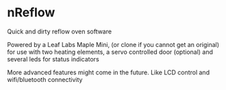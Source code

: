 # nReflow

Quick and dirty reflow oven software

Powered by a Leaf Labs Maple Mini, (or clone if you cannot get an original)
for use with two heating elements, a servo controlled door (optional) and several leds for status indicators

More advanced features might come in the future. Like LCD control and wifi/bluetooth connectivity 
